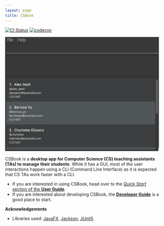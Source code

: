 ```yaml
---
layout: page
title: CSBook
---
```


[![CI Status](https://github.com/AY2122S1-CS2103T-T09-3/tp/workflows/Java%20CI/badge.svg)](https://github.com/AY2122S1-CS2103T-T09-3/tp/actions)
[![codecov](https://codecov.io/gh/AY2122S1-CS2103T-T09-3/tp/branch/master/graph/badge.svg)](https://codecov.io/gh/se-edu/addressbook-level3)

![Ui](images/Ui.png)

CSBook is a **desktop app for Computer Science (CS) teaching assistants (TAs) to manage their students**. 
While it has a GUI, most of the user interactions happen using a CLI (Command Line Interface) as it is
expected that CS TAs work faster with a CLI.

* If you are interested in using CSBook, head over to the [_Quick Start_ section of the **User Guide**](UserGuide.html#quick-start).
* If you are interested about developing CSBook, the [**Developer Guide**](DeveloperGuide.html) is a good place to start.


**Acknowledgements**

* Libraries used: [JavaFX](https://openjfx.io/), [Jackson](https://github.com/FasterXML/jackson), [JUnit5](https://github.com/junit-team/junit5)
